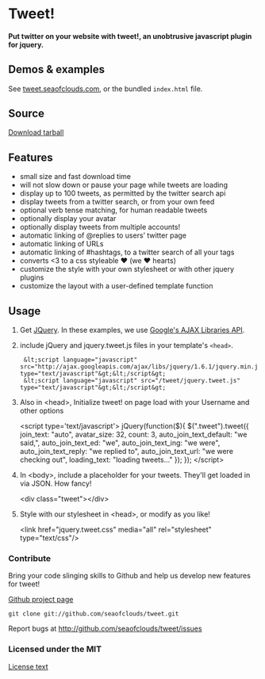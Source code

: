 # Tweet!
#### Put twitter on your website with tweet!, an unobtrusive javascript plugin for jquery.

## Demos & examples

See [tweet.seaofclouds.com](http://tweet.seaofclouds.com/), or the bundled `index.html` file.

## Source

[Download tarball](http://github.com/seaofclouds/tweet/tarball/master)

## Features

  * small size and fast download time
  * will not slow down or pause your page while tweets are loading
  * display up to 100 tweets, as permitted by the twitter search api
  * display tweets from a twitter search, or from your own feed
  * optional verb tense matching, for human readable tweets
  * optionally display your avatar
  * optionally display tweets from multiple accounts!
  * automatic linking of @replies to users’ twitter page
  * automatic linking of URLs
  * automatic linking of #hashtags, to a twitter search of all your tags
  * converts <3 to a css styleable ♥ (we ♥ hearts)
  * customize the style with your own stylesheet or with other jquery plugins
  * customize the layout with a user-defined template function

## Usage

1. Get [JQuery](http://jquery.com/). In these examples, we use [Google's AJAX Libraries API](http://code.google.com/apis/ajaxlibs/).


2. include jQuery and jquery.tweet.js files in your template's `<head>`.

        &lt;script language="javascript" src="http://ajax.googleapis.com/ajax/libs/jquery/1.6.1/jquery.min.js" type="text/javascript"&gt;&lt;/script&gt;
        &lt;script language="javascript" src="/tweet/jquery.tweet.js" type="text/javascript"&gt;&lt;/script&gt;

3. Also in &lt;head&gt;, Initialize tweet! on page load with your Username and other options

    &lt;script type='text/javascript'&gt;
        jQuery(function($){
            $(".tweet").tweet({
                join_text: "auto",
                avatar_size: 32,
                count: 3,
                auto_join_text_default: "we said,",
                auto_join_text_ed: "we",
                auto_join_text_ing: "we were",
                auto_join_text_reply: "we replied to",
                auto_join_text_url: "we were checking out",
                loading_text: "loading tweets..."
            });
        });
    &lt;/script&gt;

4. In &lt;body&gt;, include a placeholder for your tweets. They'll get loaded in via JSON. How fancy!

    &lt;div class="tweet"&gt;&lt;/div&gt;

5. Style with our stylesheet in &lt;head&gt;, or modify as you like!

    &lt;link href="jquery.tweet.css" media="all" rel="stylesheet" type="text/css"/&gt;


### Contribute

Bring your code slinging skills to Github and help us develop new features for tweet!

[Github project page](http://github.com/seaofclouds/tweet/)

    git clone git://github.com/seaofclouds/tweet.git

Report bugs at http://github.com/seaofclouds/tweet/issues

### Licensed under the MIT

[License text](http://www.opensource.org/licenses/mit-license.php)
